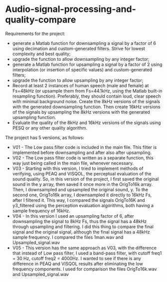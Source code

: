 # Audio-signal-processing-and-quality-compare

Requirements for the project:
- generate a Matlab function for downsampling a signal by a factor of 6 using decimation and custom-generated filters. Strive for lowest complexity and best quality;
- upgrade the function to allow downsampling by any integer factor;
- generate a Matlab function for upsampling a signal by a factor of 2 using interpolation (or insertion of specific values) and custom-generated filters;
- upgrade the function to allow upsampling by any integer factor;
- Record at least 2 instances of human speech (male and female) at Fs=48kHz (or upsample them from Fs=44.1kHz, using the Matlab built-in resampling function). Preferably, they should contain loud, clear speech with minimal background noise. Create the 8kHz versions of the signals with the generated downsampling function. Then create 16kHz versions of the signals by upsampling the 8kHz versions with the generated upsampling function.
- Evaluate the quality of the 8kHz and 16kHz versions of the signals using PESQ or any other quality algorithm.

The project has 5 versions, as follows:
- V01 - The Low pass filter code is included in the main file. This filter is implemented before downsampling and after also after upsampling. 
- V02 - The Low pass filter code is written as a separate function, this way just being called in the main file, whenever necessary.
- V03 - Starting with this version, I tried to implement methods of verifying, using PEAQ and VISQOL, the perceptual evaluation of the sound quality. So, in this version of the project, I first saved the original sound in the y array, then saved it once more in the OrigTo16k array. Then, I downsampled and upsampled the original sound, y. To the second one, OrigTo16k array, I downsampled it directly to 16kHz Fs, after I filtered it. This way, I compared the signals OrigTo16K and y3_filtered using the perception evaluation algorithms, both having a sample frequency of 16kHz. 
- V04 - In this version I used an upsampling factor of 6, after downsampling the signal to 8kHz Fs, thus the signal has a 48kHz through upsampling and filtering. I did this thing to compare the final signal and the original signal, although the final signal has a 48kHz sample frequency. I compared the files 1man.wav and Upsampled_signal.wav
- V05 - This version has the same approach as V03, with the difference that instead of Low pass filter, I used a band-pass filter, with cutoff freq1 = 30 Hz, cutoff freq2 = 4000Hz. I wanted to see if there is any difference in PEAQ and VISQOL results after eliminating the low frequency components. I used for comparison the files OrigTo16k.wav and Upsampled_signal.wav
